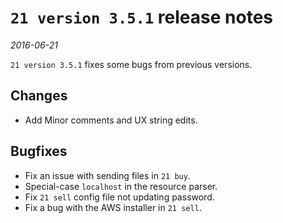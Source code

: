 # `21 version 3.5.1` release notes

*2016-06-21*

`21 version 3.5.1` fixes some bugs from previous versions.

## Changes
- Add Minor comments and UX string edits.

## Bugfixes
- Fix an issue with sending files in `21 buy`.
- Special-case `localhost` in the resource parser.
- Fix `21 sell` config file not updating password.
- Fix a bug with the AWS installer in `21 sell`.
